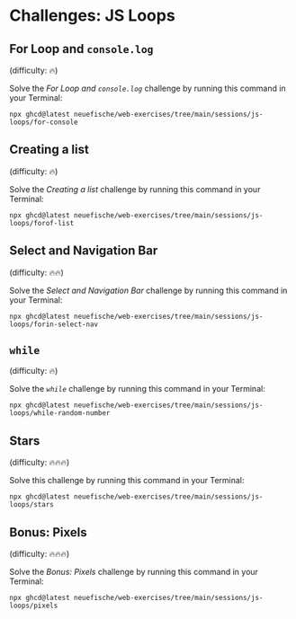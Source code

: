 # Challenges: JS Loops

## For Loop and `console.log`

(difficulty: 🔥)

Solve the _For Loop and `console.log`_ challenge by running this command in your Terminal:

```
npx ghcd@latest neuefische/web-exercises/tree/main/sessions/js-loops/for-console
```

## Creating a list

(difficulty: 🔥)

Solve the _Creating a list_ challenge by running this command in your Terminal:

```
npx ghcd@latest neuefische/web-exercises/tree/main/sessions/js-loops/forof-list
```

## Select and Navigation Bar

(difficulty: 🔥🔥)

Solve the _Select and Navigation Bar_ challenge by running this command in your Terminal:

```
npx ghcd@latest neuefische/web-exercises/tree/main/sessions/js-loops/forin-select-nav
```

## `while`

(difficulty: 🔥)

Solve the _`while`_ challenge by running this command in your Terminal:

```
npx ghcd@latest neuefische/web-exercises/tree/main/sessions/js-loops/while-random-number
```

## Stars

(difficulty: 🔥🔥🔥)

Solve this challenge by running this command in your Terminal:

```
npx ghcd@latest neuefische/web-exercises/tree/main/sessions/js-loops/stars
```

## Bonus: Pixels

(difficulty: 🔥🔥🔥)

Solve the _Bonus: Pixels_ challenge by running this command in your Terminal:

```
npx ghcd@latest neuefische/web-exercises/tree/main/sessions/js-loops/pixels
```
